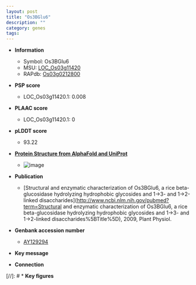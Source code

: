 ```yaml
---
layout: post
title: "Os3BGlu6"
description: ""
category: genes
tags: 
---
```


* **Information**  
    + Symbol: Os3BGlu6  
    + MSU: [LOC_Os03g11420](http://rice.plantbiology.msu.edu/cgi-bin/ORF_infopage.cgi?orf=LOC_Os03g11420)  
    + RAPdb: [Os03g0212800](http://rapdb.dna.affrc.go.jp/viewer/gbrowse_details/irgsp1?name=Os03g0212800)  

* **PSP score**  
    + LOC_Os03g11420.1: 0.008 

* **PLAAC score**  
    + LOC_Os03g11420.1: 0 

* **pLDDT score**
    + 93.22

* **[Protein Structure from AlphaFold and UniProt](https://www.uniprot.org/uniprotkb/Q8L7J2/entry#structure)**
    + ![image](https://ricepsp.github.io/images/Q8/AF-Q8L7J2-F1.png)

* **Publication**  
    + [Structural and enzymatic characterization of Os3BGlu6, a rice beta-glucosidase hydrolyzing hydrophobic glycosides and 1->3- and 1->2-linked disaccharides](http://www.ncbi.nlm.nih.gov/pubmed?term=Structural and enzymatic characterization of Os3BGlu6, a rice beta-glucosidase hydrolyzing hydrophobic glycosides and 1->3- and 1->2-linked disaccharides%5BTitle%5D), 2009, Plant Physiol.

* **Genbank accession number**  
    + [AY129294](http://www.ncbi.nlm.nih.gov/nuccore/AY129294)

* **Key message**  

* **Connection**  

[//]: # * **Key figures**  



